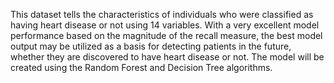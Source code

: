 This dataset tells the characteristics of individuals who were classified as having heart disease or not using 14 variables. With a very excellent model performance based on the magnitude of the recall measure, the best model output may be utilized as a basis for detecting patients in the future, whether they are discovered to have heart disease or not. The model will be created using the Random Forest and Decision Tree algorithms.

